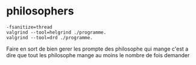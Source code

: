 # philosophers

    -fsanitize=thread
    valgrind --tool=helgrind ./programme.
    valgrind --tool=drd ./programme.

Faire en sort de bien gerer les prompte des philosophe qui mange c'est a dire que tout les philosophe mange au moins le nombre de fois demander

